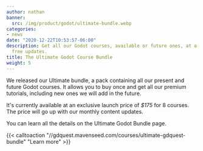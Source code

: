 ```yaml
---
author: nathan
banner:
  src: /img/product/godot/ultimate-bundle.webp
categories:
- news
date: "2020-12-22T10:53:57-06:00"
description: Get all our Godot courses, available or future ones, at a discount! Lifetime
  free updates.
title: The Ultimate Godot Course Bundle
weight: 5
---
```


We released our Ultimate bundle, a pack containing all our present and future Godot courses. It allows you to buy once and get all our premium tutorials, including new ones we will add in the future.

It's currently available at an exclusive launch price of *$175* for 8 courses. The price will go up with our monthly content updates.

You can learn all the details on the Ultimate Godot Bundle page.

{{< calltoaction "//gdquest.mavenseed.com/courses/ultimate-gdquest-bundle" "Learn more" >}}
